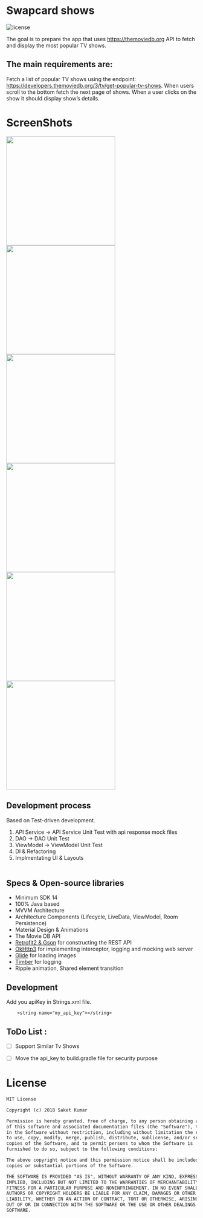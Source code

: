 # Swapcard shows
![license](https://img.shields.io/badge/license-MIT%20License-blue.svg) 

The goal is to prepare the app that uses https://themoviedb.org API to fetch and display the most popular TV shows. 

## The main requirements are:

Fetch a list of popular TV shows using the endpoint: https://developers.themoviedb.org/3/tv/get-popular-tv-shows. When users scroll to the bottom fetch the next page of shows. When a user clicks on the show it should display show’s details.



# ScreenShots
<p float="left">
  <img width="288" src="./Screenshot_20180924-030126.jpg">
  <img width="288" src="./Screenshot_20180924-030134.jpg">
  <img width="288" src="./Screenshot_20180924-030141.jpg">
  
  <img width="288" src="./Screenshot_20180924-030150.jpg">
  <img width="288" src="./Screenshot_20180924-030200.jpg">
  <img width="288" src="./Screenshot_20180924-030411.jpg">
</p>


## Development process
Based on Test-driven development.<br>
1. API Service -> API Service Unit Test with api response mock files
2. DAO -> DAO Unit Test
3. ViewModel -> ViewModel Unit Test
4. DI & Refactoring
5. Implmentating UI & Layouts <br><br>

## Specs & Open-source libraries
- Minimum SDK 14
- 100% Java based
- MVVM Architecture
- Architecture Components (Lifecycle, LiveData, ViewModel, Room Persistence)
- Material Design & Animations
- The Movie DB API
- [Retrofit2 & Gson](https://github.com/square/retrofit) for constructing the REST API
- [OkHttp3](https://github.com/square/okhttp) for implementing interceptor, logging and mocking web server
- [Glide](https://github.com/bumptech/glide) for loading images
- [Timber](https://github.com/JakeWharton/timber) for logging
- Ripple animation, Shared element transition

## Development 

Add you apiKey in Strings.xml file. 
```
    <string name="my_api_key"></string>
```

## ToDo List : 

- [ ] Support Similar Tv Shows 
- [ ] Move the api_key to build.gradle file for security purpose



# License
```xml
MIT License

Copyright (c) 2018 Saket Kumar

Permission is hereby granted, free of charge, to any person obtaining a copy
of this software and associated documentation files (the "Software"), to deal
in the Software without restriction, including without limitation the rights
to use, copy, modify, merge, publish, distribute, sublicense, and/or sell
copies of the Software, and to permit persons to whom the Software is
furnished to do so, subject to the following conditions:

The above copyright notice and this permission notice shall be included in all
copies or substantial portions of the Software.

THE SOFTWARE IS PROVIDED "AS IS", WITHOUT WARRANTY OF ANY KIND, EXPRESS OR
IMPLIED, INCLUDING BUT NOT LIMITED TO THE WARRANTIES OF MERCHANTABILITY,
FITNESS FOR A PARTICULAR PURPOSE AND NONINFRINGEMENT. IN NO EVENT SHALL THE
AUTHORS OR COPYRIGHT HOLDERS BE LIABLE FOR ANY CLAIM, DAMAGES OR OTHER
LIABILITY, WHETHER IN AN ACTION OF CONTRACT, TORT OR OTHERWISE, ARISING FROM,
OUT OF OR IN CONNECTION WITH THE SOFTWARE OR THE USE OR OTHER DEALINGS IN THE
SOFTWARE.

```
